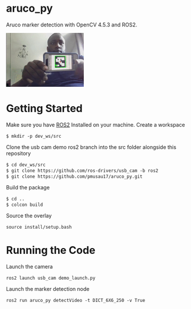 # aruco_py

Aruco marker detection with OpenCV 4.5.3 and ROS2. 

![aruco_tag_demo](images/aruco_tag.gif)

# Getting Started 

Make sure you have [ROS2](https://docs.ros.org/en/foxy/Installation.html) Installed on your machine. Create a workspace

```
$ mkdir -p dev_ws/src
```

Clone the usb cam demo ros2 branch into the src folder alongside this repository

```
$ cd dev_ws/src
$ git clone https://github.com/ros-drivers/usb_cam -b ros2
$ git clone https://github.com/pmusau17/aruco_py.git
```

Build the package

```
$ cd .. 
$ colcon build 
```

Source the overlay

```
source install/setup.bash
```

# Running the Code 

Launch the camera

```
ros2 launch usb_cam demo_launch.py
```

Launch the marker detection node

```
ros2 run aruco_py detectVideo -t DICT_6X6_250 -v True
```

